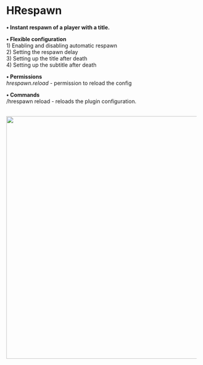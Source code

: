 # HRespawn
**• Instant respawn of a player with a title.**

**• Flexible configuration**
<br>1) Enabling and disabling automatic respawn
<br>2) Setting the respawn delay
<br>3) Setting up the title after death
<br>4) Setting up the subtitle after death

**• Permissions**
<br>*hrespawn.reload* - permission to reload the config

**• Commands**
<br>/hrespawn reload - reloads the plugin configuration.

<br><img src="https://i.ibb.co/tctGscR/2023-08-21-12-33-22.png" width="640"></img>
